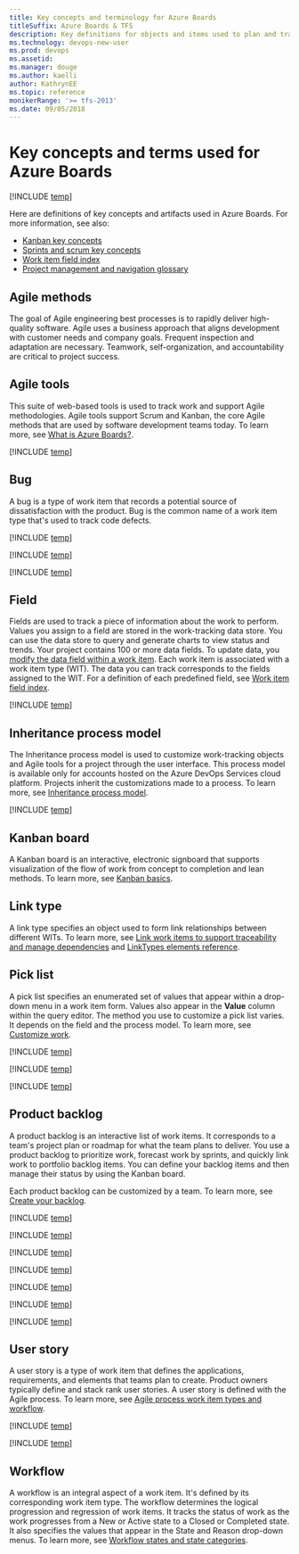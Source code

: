 ```yaml
---
title: Key concepts and terminology for Azure Boards
titleSuffix: Azure Boards & TFS 
description: Key definitions for objects and items used to plan and track work by using Azure Boards
ms.technology: devops-new-user 
ms.prod: devops
ms.assetid: 
ms.manager: douge
ms.author: kaelli
author: KathrynEE
ms.topic: reference
monikerRange: '>= tfs-2013'
ms.date: 09/05/2018  
---
```


# Key concepts and terms used for Azure Boards

[!INCLUDE [temp](../_shared/version-vsts-tfs-all-versions.md)]

Here are definitions of key concepts and artifacts used in Azure Boards. For more information, see also: 
- [Kanban key concepts](../boards/kanban-key-concepts.md)
- [Sprints and scrum key concepts](../sprints/scrum-key-concepts.md)
- [Work item field index](../work-items/guidance/work-item-field.md)
- [Project management and navigation glossary](../../project/navigation/glossary.md)  

## Agile methods
The goal of Agile engineering best processes is to rapidly deliver high-quality software. Agile uses a business approach that aligns development with customer needs and company goals. Frequent inspection and adaptation are necessary. Teamwork, self-organization, and accountability are critical to project success.  

## Agile tools
This suite of web-based tools is used to track work and support Agile methodologies. Agile tools support Scrum and Kanban, the core Agile methods that are used by software development teams today. To learn more, see [What is Azure Boards?](what-is-azure-boards.md).

[!INCLUDE [temp](../../_shared/glossary-terms/area-paths.md)] 

## Bug
A bug is a type of work item that records a potential source of dissatisfaction with the product. Bug is the common name of a work item type that's used to track code defects.  

[!INCLUDE [temp](../../_shared/glossary-terms/collections.md)] 

[!INCLUDE [temp](../../_shared/glossary-terms/dashboards.md)] 

[!INCLUDE [temp](../../_shared/glossary-terms/favorites.md)] 

## Field 
Fields are used to track a piece of information about the work to perform. Values you assign to a field are stored in the work-tracking data store. You can use the data store to query and generate charts to view status and trends. Your project contains 100 or more data fields. To update data, you [modify the data field within a work item](plan-track-work.md). Each work item is associated with a work item type (WIT). The data you can track corresponds to the fields assigned to the WIT. For a definition of each predefined field, see [Work item field index](../work-items/guidance/work-item-field.md). 

[!INCLUDE [temp](../../_shared/glossary-terms/follow.md)] 

## Inheritance process model 
The Inheritance process model is used to customize work-tracking objects and Agile tools for a project through the user interface. This process model is available only for accounts hosted on the Azure DevOps Services cloud platform. Projects inherit the customizations made to a process. To learn more, see [Inheritance process model](../../organizations/settings/work/inheritance-process-model.md).


[!INCLUDE [temp](../../_shared/glossary-terms/iterations.md)] 

## Kanban board 
A Kanban board is an interactive, electronic signboard that supports visualization of the flow of work from concept to completion and lean methods. To learn more, see [Kanban basics](../boards/kanban-quickstart.md).

 
## Link type
A link type specifies an object used to form link relationships between different WITs. To learn more, see [Link work items to support traceability and manage dependencies](../queries/link-work-items-support-traceability.md) and [LinkTypes elements reference](../../reference/xml/link-type-element-reference.md).  

## Pick list

A pick list specifies an enumerated set of values that appear within a drop-down menu in a work item form. Values also appear in the **Value** column within the query editor. The method you use to customize a pick list varies. It depends on the field and the process model. To learn more, see [Customize work](../../reference/customize-work.md). 

[!INCLUDE [temp](../../_shared/glossary-terms/plans.md)] 

[!INCLUDE [temp](../../_shared/glossary-terms/portfolio-backlog.md)] 

[!INCLUDE [temp](../../_shared/glossary-terms/process.md)]  

## Product backlog 
A product backlog is an interactive list of work items. It corresponds to a team's project plan or roadmap for what the team plans to deliver. You use a product backlog to prioritize work, forecast work by sprints, and quickly link work to portfolio backlog items. You can define your backlog items and then manage their status by using the Kanban board. 

Each product backlog can be customized by a team. To learn more, see [Create your backlog](../backlogs/create-your-backlog.md). 


[!INCLUDE [temp](../../_shared/glossary-terms/product-backlog.md)] 

[!INCLUDE [temp](../../_shared/glossary-terms/projects.md)] 

[!INCLUDE [temp](../../_shared/glossary-terms/queries.md)] 

[!INCLUDE [temp](../../_shared/glossary-terms/sprints.md)] 

[!INCLUDE [temp](../../_shared/glossary-terms/sprint-backlogs.md)]  

[!INCLUDE [temp](../../_shared/glossary-terms/taskboard.md)] 

[!INCLUDE [temp](../../_shared/glossary-terms/teams.md)] 

## User story
A user story is a type of work item that defines the applications, requirements, and elements that teams plan to create. Product owners typically define and stack rank user stories. A user story is defined with the Agile process. To learn more, see [Agile process work item types and workflow](../work-items/guidance/agile-process-workflow.md). 

[!INCLUDE [temp](../../_shared/glossary-terms/widgets.md)] 

[!INCLUDE [temp](../../_shared/glossary-terms/work-item-types.md)] 

## Workflow 

A workflow is an integral aspect of a work item. It's defined by its corresponding work item type. The workflow determines the logical progression and regression of work items. It tracks the status of work as the work progresses from a New or Active state to a Closed or Completed state. It also specifies the values that appear in the State and Reason drop-down menus. To learn more, see [Workflow states and state categories](../work-items/workflow-and-state-categories.md).

